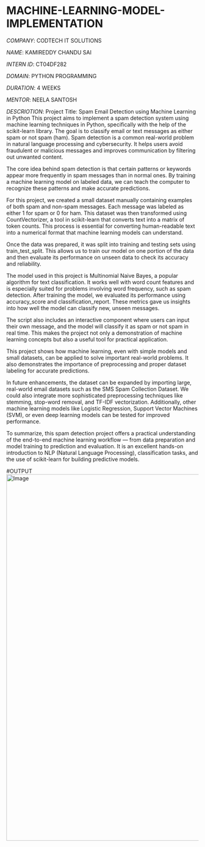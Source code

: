 # MACHINE-LEARNING-MODEL-IMPLEMENTATION

*COMPANY*: CODTECH IT SOLUTIONS

*NAME*: KAMIREDDY CHANDU SAI

*INTERN ID*: CT04DF282

*DOMAIN*: PYTHON PROGRAMMING

*DURATION*: 4 WEEKS

*MENTOR*: NEELA SANTOSH

*DESCRIOTION*:
  Project Title: Spam Email Detection using Machine Learning in Python
This project aims to implement a spam detection system using machine learning techniques in Python, specifically with the help of the scikit-learn library. The goal is to classify email or text messages as either spam or not spam (ham). Spam detection is a common real-world problem in natural language processing and cybersecurity. It helps users avoid fraudulent or malicious messages and improves communication by filtering out unwanted content.

The core idea behind spam detection is that certain patterns or keywords appear more frequently in spam messages than in normal ones. By training a machine learning model on labeled data, we can teach the computer to recognize these patterns and make accurate predictions.

For this project, we created a small dataset manually containing examples of both spam and non-spam messages. Each message was labeled as either 1 for spam or 0 for ham. This dataset was then transformed using CountVectorizer, a tool in scikit-learn that converts text into a matrix of token counts. This process is essential for converting human-readable text into a numerical format that machine learning models can understand.

Once the data was prepared, it was split into training and testing sets using train_test_split. This allows us to train our model on one portion of the data and then evaluate its performance on unseen data to check its accuracy and reliability.

The model used in this project is Multinomial Naive Bayes, a popular algorithm for text classification. It works well with word count features and is especially suited for problems involving word frequency, such as spam detection. After training the model, we evaluated its performance using accuracy_score and classification_report. These metrics gave us insights into how well the model can classify new, unseen messages.

The script also includes an interactive component where users can input their own message, and the model will classify it as spam or not spam in real time. This makes the project not only a demonstration of machine learning concepts but also a useful tool for practical application.

This project shows how machine learning, even with simple models and small datasets, can be applied to solve important real-world problems. It also demonstrates the importance of preprocessing and proper dataset labeling for accurate predictions.

In future enhancements, the dataset can be expanded by importing large, real-world email datasets such as the SMS Spam Collection Dataset. We could also integrate more sophisticated preprocessing techniques like stemming, stop-word removal, and TF-IDF vectorization. Additionally, other machine learning models like Logistic Regression, Support Vector Machines (SVM), or even deep learning models can be tested for improved performance.

To summarize, this spam detection project offers a practical understanding of the end-to-end machine learning workflow — from data preparation and model training to prediction and evaluation. It is an excellent hands-on introduction to NLP (Natural Language Processing), classification tasks, and the use of scikit-learn for building predictive models.

#OUTPUT
<img width="960" alt="Image" src="https://github.com/user-attachments/assets/5c75397b-f9ed-40c2-9652-539bca6d7001" />

